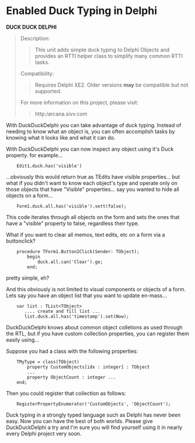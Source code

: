 
# Enabled Duck Typing in Delphi

**DUCK DUCK DELPHI**

> Description:
>
> > This unit adds simple duck typing to Delphi Objects and provides an RTTI helper class to simplify many common RTTI tasks.
>
> Compatibility:
>
> > Requires Delphi XE2. Older versions **may** be compatible but not supported.
>
> For more information on this project, please visit:
>
> > http:/arcana.sivv.com

With DuckDuckDelphi you can take advantage of duck typing. Instead of needing to know what an object is, you can often accomplish tasks by knowing what it looks like and what it can do.

With DuckDuckDelphi you can now inspect any object using it's Duck property. for example... 
```delphi
    Edit1.duck.has('visible')
```


...obviously this would return true as TEdits have visible properties... but what if you didn't want to know each object's type and operate only on those objects that have "Visible" properties... say you wanted to hide all objects on a form... 
```delphi
    Form1.duck.all.has('visible').sett(false);
```

This code iterates through all objects on the form and sets the ones that have a "visible" property to false, regardless their type.

What if you want to clear all memos, text edits, etc on a form via a buttonclick? 

```delphi
    procedure TForm1.Button2Click(Sender: TObject); 
        begin
            duck.all.can('Clear').go; 
        end;
```
    
pretty simple, eh?

And this obviously is not limited to visual components or objects of a form. Lets say you have an object list that you want to update en-mass... 

```delphi
    var list : TList<TObject> 
       .... create and fill list ...    
       list.duck.all.has('timestamp').set(Now);
```
   
DuckDuckDelphi knows about common object colletions as used through the RTL, but if you have custom collection properties, you can register them easily using...

Suppose you had a class with the following properties: 

```delphi
    TMyType = class(TObject) 
        property CustomObjects[idx : integer] : TObject 
        ...
        property ObjectCount : integer ... 
    end;
```

Then you could register that collection as follows:
```delphi
    RegisterPropertyEnumerator('CustomObjects', 'ObjectCount');
```

Duck typing in a strongly typed language such as Delphi has never been easy. Now you can have the best of both worlds.
Please give DuckDuckDelphi a try and I'm sure you will find yourself using it in nearly every Delphi project very soon.
